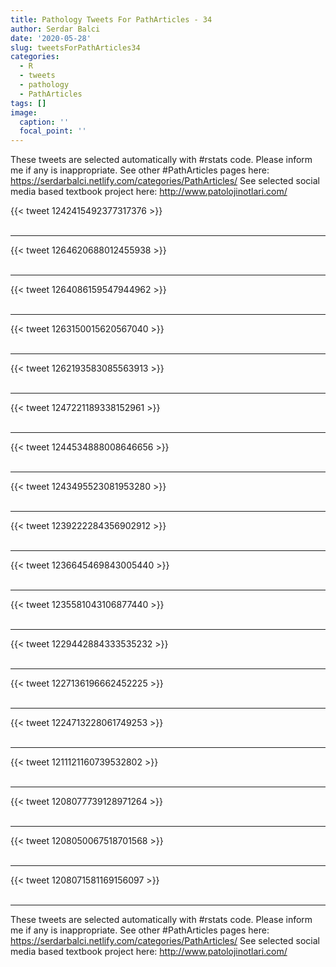 ```yaml
---
title: Pathology Tweets For PathArticles - 34
author: Serdar Balci
date: '2020-05-28'
slug: tweetsForPathArticles34
categories:
  - R
  - tweets
  - pathology
  - PathArticles
tags: []
image:
  caption: ''
  focal_point: ''
---
```



These tweets are selected automatically with #rstats code. Please inform me if any is inappropriate.
See other #PathArticles pages here: https://serdarbalci.netlify.com/categories/PathArticles/ 
See selected social media based textbook project here: http://www.patolojinotlari.com/

{{< tweet 1242415492377317376 >}}
<br>
<br>
<hr>
{{< tweet 1264620688012455938 >}}
<br>
<br>
<hr>
{{< tweet 1264086159547944962 >}}
<br>
<br>
<hr>
{{< tweet 1263150015620567040 >}}
<br>
<br>
<hr>
{{< tweet 1262193583085563913 >}}
<br>
<br>
<hr>
{{< tweet 1247221189338152961 >}}
<br>
<br>
<hr>
{{< tweet 1244534888008646656 >}}
<br>
<br>
<hr>
{{< tweet 1243495523081953280 >}}
<br>
<br>
<hr>
{{< tweet 1239222284356902912 >}}
<br>
<br>
<hr>
{{< tweet 1236645469843005440 >}}
<br>
<br>
<hr>
{{< tweet 1235581043106877440 >}}
<br>
<br>
<hr>
{{< tweet 1229442884333535232 >}}
<br>
<br>
<hr>
{{< tweet 1227136196662452225 >}}
<br>
<br>
<hr>
{{< tweet 1224713228061749253 >}}
<br>
<br>
<hr>
{{< tweet 1211121160739532802 >}}
<br>
<br>
<hr>
{{< tweet 1208077739128971264 >}}
<br>
<br>
<hr>
{{< tweet 1208050067518701568 >}}
<br>
<br>
<hr>
{{< tweet 1208071581169156097 >}}
<br>
<br>
<hr>


These tweets are selected automatically with #rstats code. Please inform me if any is inappropriate.
See other #PathArticles pages here: https://serdarbalci.netlify.com/categories/PathArticles/ 
See selected social media based textbook project here: http://www.patolojinotlari.com/

